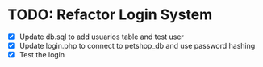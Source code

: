 # TODO: Refactor Login System

- [x] Update db.sql to add usuarios table and test user
- [x] Update login.php to connect to petshop_db and use password hashing
- [x] Test the login
